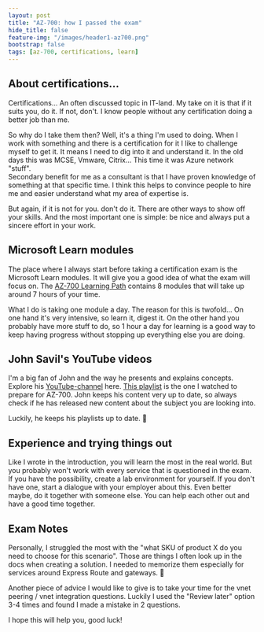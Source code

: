 ```yaml
---
layout: post
title: "AZ-700: how I passed the exam"
hide_title: false
feature-img: "/images/header1-az700.png"
bootstrap: false
tags: [az-700, certifications, learn]
---
```

## About certifications...
Certifications... An often discussed topic in IT-land. My take on it is that if it suits you, do it. If not, don't. I know people without any certification doing a better job than me. 

So why do I take them then? Well, it's a thing I'm used to doing. When I work with something and there is a certification for it I like to challenge myself to get it. It means I need to dig into it and understand it. In the old days this was MCSE, Vmware, Citrix... This time it was Azure network "stuff".  
Secondary benefit for me as a consultant is that I have proven knowledge of something at that specific time. I think this helps to convince people to hire me and easier understand what my area of expertise is.

But again, if it is not for you. don't do it. There are other ways to show off your skills. And the most important one is simple: be nice and always put a sincere effort in your work.


## Microsoft Learn modules
The place where I always start before taking a certification exam is the Microsoft Learn modules. It will give you a good idea of what the exam will focus on. The [AZ-700 Learning Path](https://learn.microsoft.com/en-us/training/paths/design-implement-microsoft-azure-networking-solutions-az-700/) contains 8 modules that will take up around 7 hours of your time. 


What I do is taking one module a day. The reason for this is twofold... On one hand it's very intensive, so learn it, digest it. On the other hand you probably have more stuff to do, so 1 hour a day for learning is a good way to keep having progress without stopping up everything else you are doing.


## John Savil's YouTube videos
I'm a big fan of John and the way he presents and explains concepts. Explore his [YouTube-channel](https://www.youtube.com/@NTFAQGuy) here. [This playlist](https://www.youtube.com/watch?v=nVZYDhB_M64&list=PLlVtbbG169nGeFODKRZhjqdSxFpSPXVOa) is the one I watched to prepare for AZ-700. John keeps his content very up to date, so always check if he has released new content about the subject you are looking into. 

Luckily, he keeps his playlists up to date. 🙂

## Experience and trying things out
Like I wrote in the introduction, you will learn the most in the real world. But you probably won't work with every service that is questioned in the exam. If you have the possibility, create a lab environment for yourself. If you don't have one, start a dialogue with your employer about this. Even better maybe, do it together with someone else. You can help each other out and have a good time together. 


## Exam Notes
Personally, I struggled the most with the "what SKU of product X do you need to choose for this scenario". Those are things I often look up in the docs when creating a solution. I needed to memorize them especially for services around Express Route and gateways. 🙂

Another piece of advice I would like to give is to take your time for the vnet peering / vnet integration questions. Luckily I used the "Review later" option 3-4 times and found I made a mistake in 2 questions.


I hope this will help you, good luck!